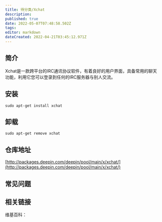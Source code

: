 ```yaml
---
title: 待分类/Xchat
description: 
published: true
date: 2022-05-07T07:48:58.502Z
tags: 
editor: markdown
dateCreated: 2022-04-21T03:45:12.971Z
---
```


## 简介

Xchat是一款跨平台的IRC通讯协议软件，有着良好的用户界面，具备常用的聊天功能，利用它您可以登录到任何的IRC服务器与别人交流。

## 安装

`sudo apt-get install xchat`

## 卸载

`sudo apt-get remove xchat`

## 仓库地址

[http://packages.deepin.com/deepin/pool/main/x/xchat/](http://packages.deepin.com/deepin/pool/main/x/xchat/)

## 常见问题

## 相关链接

维基百科：
